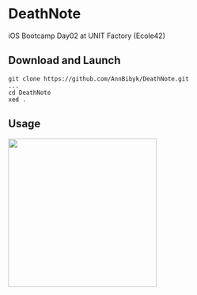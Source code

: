 # DeathNote

iOS Bootcamp Day02 at UNIT Factory (Ecole42)

## Download and Launch

```
git clone https://github.com/AnnBibyk/DeathNote.git
...
cd DeathNote
xed .
```

## Usage

<img src="https://media.giphy.com/media/21RwjhOOkfenUGteQz/source.gif" width="300">


